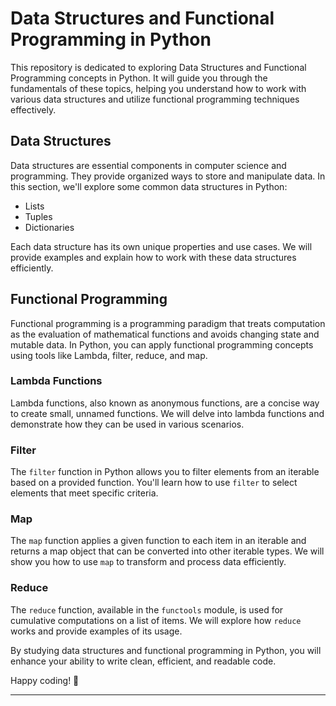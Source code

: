 

# Data Structures and Functional Programming in Python

This repository is dedicated to exploring Data Structures and Functional Programming concepts in Python. It will guide you through the fundamentals of these topics, helping you understand how to work with various data structures and utilize functional programming techniques effectively.

## Data Structures

Data structures are essential components in computer science and programming. They provide organized ways to store and manipulate data. In this section, we'll explore some common data structures in Python:

- Lists
- Tuples
- Dictionaries

Each data structure has its own unique properties and use cases. We will provide examples and explain how to work with these data structures efficiently.

## Functional Programming

Functional programming is a programming paradigm that treats computation as the evaluation of mathematical functions and avoids changing state and mutable data. In Python, you can apply functional programming concepts using tools like Lambda, filter, reduce, and map.

### Lambda Functions

Lambda functions, also known as anonymous functions, are a concise way to create small, unnamed functions. We will delve into lambda functions and demonstrate how they can be used in various scenarios.

### Filter

The `filter` function in Python allows you to filter elements from an iterable based on a provided function. You'll learn how to use `filter` to select elements that meet specific criteria.

### Map

The `map` function applies a given function to each item in an iterable and returns a map object that can be converted into other iterable types. We will show you how to use `map` to transform and process data efficiently.

### Reduce

The `reduce` function, available in the `functools` module, is used for cumulative computations on a list of items. We will explore how `reduce` works and provide examples of its usage.

By studying data structures and functional programming in Python, you will enhance your ability to write clean, efficient, and readable code.


Happy coding! 🐍

---

